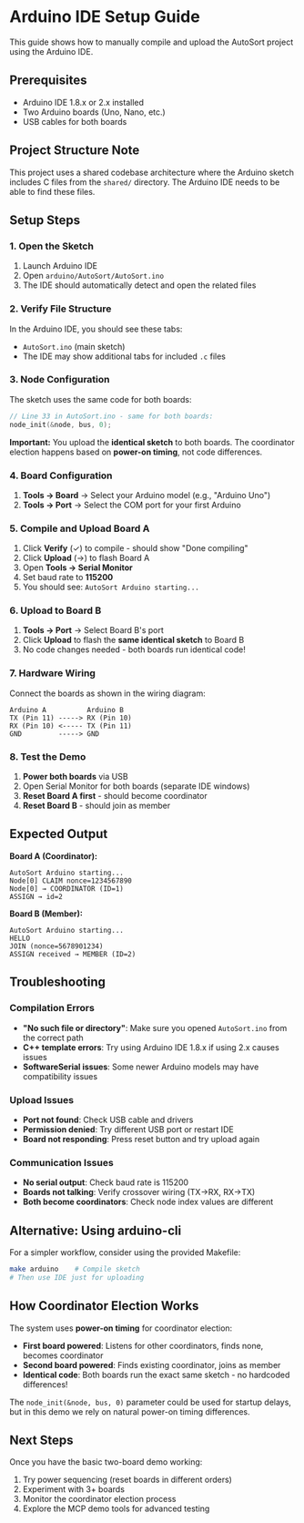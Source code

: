 # Arduino IDE Setup Guide

This guide shows how to manually compile and upload the AutoSort project using the Arduino IDE.

## Prerequisites

- Arduino IDE 1.8.x or 2.x installed
- Two Arduino boards (Uno, Nano, etc.)
- USB cables for both boards

## Project Structure Note

This project uses a shared codebase architecture where the Arduino sketch includes C files from the `shared/` directory. The Arduino IDE needs to be able to find these files.

## Setup Steps

### 1. Open the Sketch
1. Launch Arduino IDE
2. Open `arduino/AutoSort/AutoSort.ino`
3. The IDE should automatically detect and open the related files

### 2. Verify File Structure
In the Arduino IDE, you should see these tabs:
- `AutoSort.ino` (main sketch)
- The IDE may show additional tabs for included `.c` files

### 3. Node Configuration
The sketch uses the same code for both boards:
```cpp
// Line 33 in AutoSort.ino - same for both boards:
node_init(&node, bus, 0);
```

**Important:** You upload the **identical sketch** to both boards. The coordinator election happens based on **power-on timing**, not code differences.

### 4. Board Configuration
1. **Tools → Board** → Select your Arduino model (e.g., "Arduino Uno")
2. **Tools → Port** → Select the COM port for your first Arduino

### 5. Compile and Upload Board A
1. Click **Verify** (✓) to compile - should show "Done compiling"
2. Click **Upload** (→) to flash Board A
3. Open **Tools → Serial Monitor** 
4. Set baud rate to **115200**
5. You should see: `AutoSort Arduino starting...`

### 6. Upload to Board B
1. **Tools → Port** → Select Board B's port
2. Click **Upload** to flash the **same identical sketch** to Board B
3. No code changes needed - both boards run identical code!

### 7. Hardware Wiring
Connect the boards as shown in the wiring diagram:

```
Arduino A          Arduino B
TX (Pin 11) -----> RX (Pin 10)
RX (Pin 10) <----- TX (Pin 11)  
GND         -----> GND
```

### 8. Test the Demo
1. **Power both boards** via USB
2. Open Serial Monitor for both boards (separate IDE windows)
3. **Reset Board A first** - should become coordinator
4. **Reset Board B** - should join as member

## Expected Output

**Board A (Coordinator):**
```
AutoSort Arduino starting...
Node[0] CLAIM nonce=1234567890
Node[0] → COORDINATOR (ID=1)
ASSIGN → id=2
```

**Board B (Member):**
```
AutoSort Arduino starting...
HELLO
JOIN (nonce=5678901234)
ASSIGN received → MEMBER (ID=2)
```

## Troubleshooting

### Compilation Errors
- **"No such file or directory"**: Make sure you opened `AutoSort.ino` from the correct path
- **C++ template errors**: Try using Arduino IDE 1.8.x if using 2.x causes issues
- **SoftwareSerial issues**: Some newer Arduino models may have compatibility issues

### Upload Issues
- **Port not found**: Check USB cable and drivers
- **Permission denied**: Try different USB port or restart IDE
- **Board not responding**: Press reset button and try upload again

### Communication Issues
- **No serial output**: Check baud rate is 115200
- **Boards not talking**: Verify crossover wiring (TX→RX, RX→TX)
- **Both become coordinators**: Check node index values are different

## Alternative: Using arduino-cli

For a simpler workflow, consider using the provided Makefile:
```bash
make arduino    # Compile sketch
# Then use IDE just for uploading
```

## How Coordinator Election Works

The system uses **power-on timing** for coordinator election:
- **First board powered**: Listens for other coordinators, finds none, becomes coordinator
- **Second board powered**: Finds existing coordinator, joins as member
- **Identical code**: Both boards run the exact same sketch - no hardcoded differences!

The `node_init(&node, bus, 0)` parameter could be used for startup delays, but in this demo we rely on natural power-on timing differences.

## Next Steps

Once you have the basic two-board demo working:
1. Try power sequencing (reset boards in different orders)
2. Experiment with 3+ boards
3. Monitor the coordinator election process
4. Explore the MCP demo tools for advanced testing
